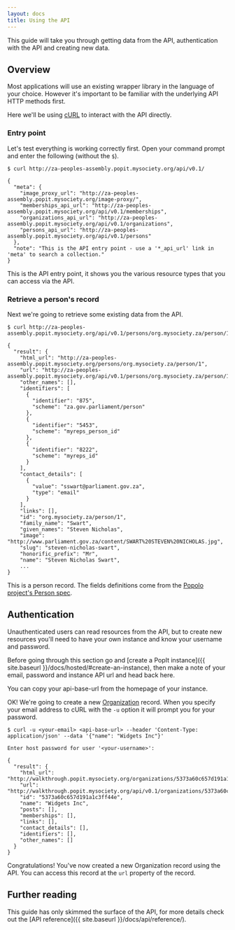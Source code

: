 ```yaml
---
layout: docs
title: Using the API
---
```


This guide will take you through getting data from the API, authentication with the API and creating new data.

## Overview

Most applications will use an existing wrapper library in the language of your choice. However it's important to be familiar with the underlying API HTTP methods first.

Here we'll be using [cURL](http://curl.haxx.se/) to interact with the API directly.

### Entry point

Let's test everything is working correctly first. Open your command prompt and enter the following (without the `$`).

    $ curl http://za-peoples-assembly.popit.mysociety.org/api/v0.1/

    {
      "meta": {
        "image_proxy_url": "http://za-peoples-assembly.popit.mysociety.org/image-proxy/",
        "memberships_api_url": "http://za-peoples-assembly.popit.mysociety.org/api/v0.1/memberships",
        "organizations_api_url": "http://za-peoples-assembly.popit.mysociety.org/api/v0.1/organizations",
        "persons_api_url": "http://za-peoples-assembly.popit.mysociety.org/api/v0.1/persons"
      },
      "note": "This is the API entry point - use a '*_api_url' link in 'meta' to search a collection."
    }

This is the API entry point, it shows you the various resource types that you can access via the API.

### Retrieve a person's record

Next we're going to retrieve some existing data from the API.

    $ curl http://za-peoples-assembly.popit.mysociety.org/api/v0.1/persons/org.mysociety.za/person/1

    {
      "result": {
        "html_url": "http://za-peoples-assembly.popit.mysociety.org/persons/org.mysociety.za/person/1",
        "url": "http://za-peoples-assembly.popit.mysociety.org/api/v0.1/persons/org.mysociety.za/person/1",
        "other_names": [],
        "identifiers": [
          {
            "identifier": "875",
            "scheme": "za.gov.parliament/person"
          },
          {
            "identifier": "5453",
            "scheme": "myreps_person_id"
          },
          {
            "identifier": "8222",
            "scheme": "myreps_id"
          }
        ],
        "contact_details": [
          {
            "value": "sswart@parliament.gov.za",
            "type": "email"
          }
        ],
        "links": [],
        "id": "org.mysociety.za/person/1",
        "family_name": "Swart",
        "given_names": "Steven Nicholas",
        "image": "http://www.parliament.gov.za/content/SWART%20STEVEN%20NICHOLAS.jpg",
        "slug": "steven-nicholas-swart",
        "honorific_prefix": "Mr",
        "name": "Steven Nicholas Swart",
        ...
    }

This is a person record. The fields definitions come from the [Popolo project's Person spec](http://popoloproject.com/specs/person.html).

## Authentication

Unauthenticated users can read resources from the API, but to create new resources you'll need to have your own instance and know your username and password.

Before going through this section go and [create a PopIt instance]({{ site.baseurl }}/docs/hosted/#create-an-instance), then make a note of your email, password and instance API url and head back here.

You can copy your api-base-url from the homepage of your instance.

OK! We're going to create a new [Organization](http://popoloproject.com/specs/organization.html) record. When you specify your email address to cURL with the `-u` option it will prompt you for your password.

    $ curl -u <your-email> <api-base-url> --header 'Content-Type: application/json' --data '{"name": "Widgets Inc"}'

    Enter host password for user '<your-username>':

    {
      "result": {
        "html_url": "http://walkthrough.popit.mysociety.org/organizations/5373a60c657d191a1c3ff44e",
        "url": "http://walkthrough.popit.mysociety.org/api/v0.1/organizations/5373a60c657d191a1c3ff44e",
        "id": "5373a60c657d191a1c3ff44e",
        "name": "Widgets Inc",
        "posts": [],
        "memberships": [],
        "links": [],
        "contact_details": [],
        "identifiers": [],
        "other_names": []
      }
    }

Congratulations! You've now created a new Organization record using the API. You can access this record at the `url` property of the record.

## Further reading

This guide has only skimmed the surface of the API, for more details check out the [API reference]({{ site.baseurl }}/docs/api/reference/).
